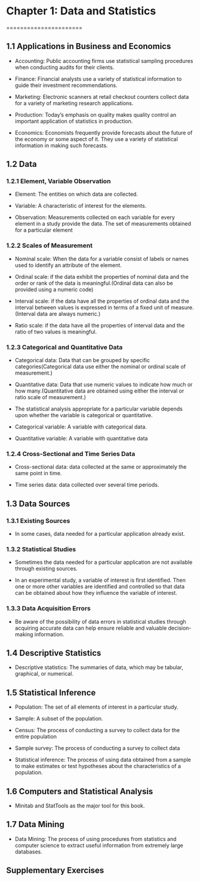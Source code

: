 # Chapter 1: Data and Statistics
======================

## 1.1 Applications in Business and Economics

* Accounting: Public accounting firms use statistical sampling procedures when conducting audits for their
clients.

* Finance: Financial analysts use a variety of statistical information to guide their investment recommendations.

* Marketing: Electronic scanners at retail checkout counters collect data for a variety of marketing research
applications.

* Production: Today’s emphasis on quality makes quality control an important application of statistics
in production.

* Economics: Economists frequently provide forecasts about the future of the economy or some aspect of it.
They use a variety of statistical information in making such forecasts.

## 1.2 Data

### 1.2.1 Element, Variable Observation

* Element: The entities on which data are collected.

* Variable: A characteristic of interest for the elements.

* Observation: Measurements collected on each variable for every element in a study provide the data. The
set of measurements obtained for a particular element

### 1.2.2 Scales of Measurement

* Nominal scale: When the data for a variable consist of labels or names used to identify an attribute of
the element.

* Ordinal scale: if the data exhibit the properties of nominal data and the order or rank of the data is meaningful.(Ordinal data can also be provided using a numeric code)

* Interval scale: if the data have all the properties of ordinal data and the interval between values is expressed in terms of a fixed unit of measure.(Interval data are always numeric.)

* Ratio scale: if the data have all the properties of interval data and the ratio of two values is meaningful.

### 1.2.3 Categorical and Quantitative Data

* Categorical data: Data that can be grouped by specific categories(Categorical data use either the nominal or ordinal scale of measurement.)

* Quantitative data: Data that use numeric values to indicate how much or how many.(Quantitative data are obtained using either the interval or ratio scale of measurement.)

* The statistical analysis appropriate for a particular variable depends upon whether the variable is categorical or quantitative.

* Categorical variable: A variable with categorical data.

* Quantitative variable: A variable with quantitative data

### 1.2.4 Cross-Sectional and Time Series Data

* Cross-sectional data: data collected at the same or approximately the same point in time.

* Time series data: data collected over several time periods.

## 1.3 Data Sources

### 1.3.1 Existing Sources

* In some cases, data needed for a particular application already exist.

### 1.3.2 Statistical Studies

* Sometimes the data needed for a particular application are not available through existing sources.

* In an experimental study, a variable of interest is first identified. Then one or more other variables are identified and controlled so that data can be obtained about how they influence the variable of interest.

### 1.3.3 Data Acquisition Errors

* Be aware of the possibility of data errors in statistical studies through acquiring accurate data can help ensure reliable and valuable decision-making information.

## 1.4 Descriptive Statistics

* Descriptive statistics: The summaries of data, which may be tabular, graphical, or numerical. 

## 1.5 Statistical Inference

* Population: The set of all elements of interest in a particular study.

* Sample: A subset of the population.

* Census: The process of conducting a survey to collect data for the entire population

* Sample survey: The process of conducting a survey to collect data

* Statistical inference: The process of using data obtained from a sample to make estimates or test hypotheses about the characteristics of a population.

## 1.6 Computers and Statistical Analysis

* Minitab and StatTools as the major tool for this book. 

## 1.7 Data Mining

* Data Mining: The process of using procedures from statistics and computer science to extract useful information from extremely large databases.

## Supplementary Exercises



















































